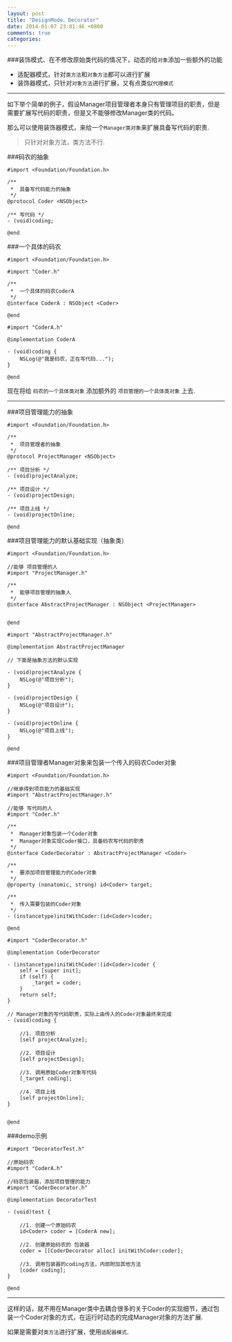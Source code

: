 ```yaml
---
layout: post
title: "DesignMode、Decorator"
date: 2014-01-07 23:01:46 +0800
comments: true
categories: 
---
```


###装饰模式、在不修改原始类代码的情况下，动态的给`对象`添加一些额外的功能

- 适配器模式，针对`类方法`和`对象方法`都可以进行扩展
- 装饰器模式，只针对`对象方法`进行扩展，又有点类似`代理模式`

***

如下举个简单的例子，假设Manager项目管理者本身只有管理项目的职责，但是需要扩展写代码的职责，但是又不能够修改Manager类的代码。

那么可以使用装饰器模式，来给一个`Manager类对象`来扩展具备写代码的职责.

> 只针对对象方法，类方法不行.

###码农的抽象

```objc
#import <Foundation/Foundation.h>

/**
 *  具备写代码能力的抽象
 */
@protocol Coder <NSObject>

/** 写代码 */
- (void)coding;

@end
```

###一个具体的码农

```objc
#import <Foundation/Foundation.h>

#import "Coder.h"

/**
 *  一个具体的码农CoderA
 */
@interface CoderA : NSObject <Coder>

@end
```

```objc
#import "CoderA.h"

@implementation CoderA

- (void)coding {
    NSLog(@"我是码农，正在写代码...");
}

@end
```

现在将给 `码农的一个具体类对象` 添加额外的 `项目管理的一个具体类对象` 上去.

***

###项目管理能力的抽象

```objc
#import <Foundation/Foundation.h>

/**
 *  项目管理者的抽象
 */
@protocol ProjectManager <NSObject>

/** 项目分析 */
- (void)projectAnalyze;

/** 项目设计 */
- (void)projectDesign;

/** 项目上线 */
- (void)projectOnline;

@end
```

###项目管理能力的默认基础实现（抽象类）

```objc
#import <Foundation/Foundation.h>

//能够 项目管理的人
#import "ProjectManager.h"

/**
 *  能够项目管理的抽象人
 */
@interface AbstractProjectManager : NSObject <ProjectManager>


@end
```

```objc
#import "AbstractProjectManager.h"

@implementation AbstractProjectManager

// 下面是抽象方法的默认实现

- (void)projectAnalyze {
    NSLog(@"项目分析");
}

- (void)projectDesign {
    NSLog(@"项目设计");
}

- (void)projectOnline {
    NSLog(@"项目上线");
}

@end
```

###项目管理者Manager对象来包装一个传入的码农Coder对象

```objc
#import <Foundation/Foundation.h>

//继承得到项目能力的基础实现
#import "AbstractProjectManager.h"

//能够 写代码的人
#import "Coder.h"

/**
 *  Manager对象包装一个Coder对象
 *  Manager对象实现Coder接口，具备码农写代码的职责
 */
@interface CoderDecorator : AbstractProjectManager <Coder>

/**
 *  要添加项目管理能力的Coder对象
 */
@property (nonatomic, strong) id<Coder> target;

/**
 *  传入需要包装的Coder对象
 */
- (instancetype)initWithCoder:(id<Coder>)coder;

@end
```

```objc
#import "CoderDecorator.h"

@implementation CoderDecorator

- (instancetype)initWithCoder:(id<Coder>)coder {
    self = [super init];
    if (self) {
        _target = coder;
    }
    return self;
}

// Manager对象的写代码职责，实际上由传入的Coder对象最终来完成
- (void)coding {
    
    //1. 项目分析
    [self projectAnalyze];
    
    //2. 项目设计
    [self projectDesign];
    
    //3. 调用原始Coder对象写代码
    [_target coding];
    
    //4. 项目上线
    [self projectOnline];
}


@end
```

###demo示例

```objc
#import "DecoratorTest.h"

//原始码农
#import "CoderA.h"

//码农包装器，添加项目管理的能力
#import "CoderDecorator.h"

@implementation DecoratorTest

- (void)test {
    
    //1. 创建一个原始码农
    id<Coder> coder = [CoderA new];
    
    //2. 创建原始码农的 包装器
    coder = [[CoderDecorator alloc] initWithCoder:coder];
    
    //3. 调用包装器的coding方法，内部附加其他方法
    [coder coding];
}

@end
```

***

这样的话，就不用在Manager类中去耦合很多的关于Coder的实现细节，通过包装一个Coder对象的方式，在运行时动态的完成Manager对象的方法扩展.

如果是需要对`类方法`进行扩展，使用`适配器模式`.
